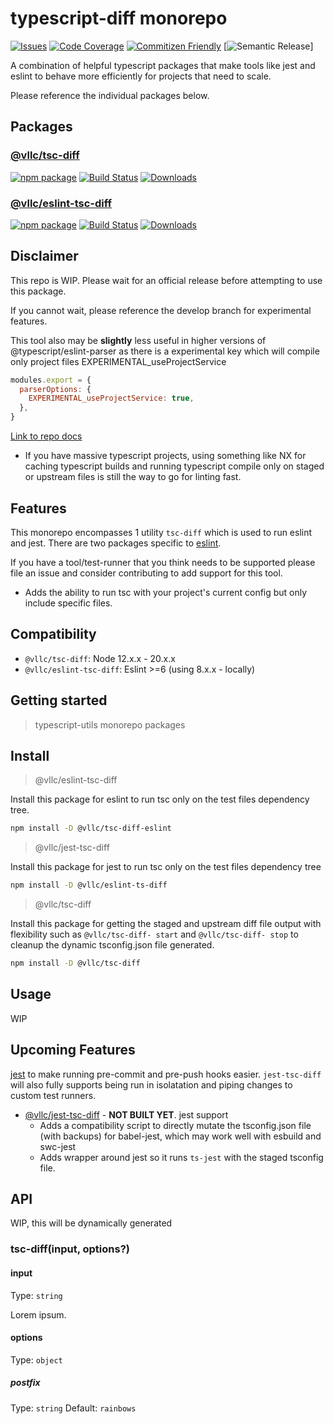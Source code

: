 # typescript-diff monorepo

[![Issues][issues-img]][issues-url]
[![Code Coverage][codecov-img]][codecov-url]
[![Commitizen Friendly][commitizen-img]][commitizen-url]
[![Semantic Release][semantic-release-img]]

A combination of helpful typescript packages that make tools like jest and eslint to behave more efficiently for projects that need to scale.

Please reference the individual packages below.

## Packages

### [@vllc/tsc-diff](./packages/tsc-diff#README)

[![npm package][npm-img-tsc-diff]][npm-url-tsc-diff]
[![Build Status][build-img]][build-url]
[![Downloads][downloads-img-tsc-diff]][downloads-url-tsc-diff]

### [@vllc/eslint-tsc-diff](./packages/eslint-tsc-diff#README)

[![npm package][npm-img-eslint-tsc-diff]][npm-url-eslint-tsc-diff]
[![Build Status][build-img]][build-url]
[![Downloads][downloads-img-eslint-tsc-diff]][downloads-url-eslint-tsc-diff]

## Disclaimer

This repo is WIP. Please wait for an official release before attempting to use this package.

If you cannot wait, please reference the develop branch for experimental features.

This tool also may be **slightly** less useful in higher versions of @typescript/eslint-parser as there is a experimental key which will compile only project files EXPERIMENTAL_useProjectService

```javascript
modules.export = {
  parserOptions: {
    EXPERIMENTAL_useProjectService: true,
  },
}
```

[Link to repo docs](https://typescript-eslint.io/packages/parser/#experimental_useprojectservice)

- If you have massive typescript projects, using something like NX for caching typescript builds and running typescript compile only on staged or upstream files is still the way to go for linting fast.

## Features

This monorepo encompasses 1 utility `tsc-diff` which is used to run eslint and jest. There are two packages specific to [eslint](https://eslint.org/).

If you have a tool/test-runner that you think needs to be supported please file an issue and consider contributing to add support for this tool.

- Adds the ability to run tsc with your project's current config but only include specific files.

## Compatibility

- `@vllc/tsc-diff`: Node 12.x.x - 20.x.x
- `@vllc/eslint-tsc-diff`: Eslint >=6 (using 8.x.x - locally)
<!-- - `@vllc/jest-tsc-diff`: **WIP** **Jest >=22 (using 29 - locally)** -->

## Getting started

> typescript-utils monorepo packages

## Install

> @vllc/eslint-tsc-diff

Install this package for eslint to run tsc only on the test files dependency tree.

```bash
npm install -D @vllc/tsc-diff-eslint
```

> @vllc/jest-tsc-diff

Install this package for jest to run tsc only on the test files dependency tree

```bash
npm install -D @vllc/eslint-ts-diff
```

> @vllc/tsc-diff

Install this package for getting the staged and upstream diff file output with flexibility such as `@vllc/tsc-diff- start` and `@vllc/tsc-diff- stop` to cleanup the dynamic tsconfig.json file generated.

```bash
npm install -D @vllc/tsc-diff
```

## Usage

WIP

## Upcoming Features

[jest](https://jestjs.io/) to make running pre-commit and pre-push hooks easier. `jest-tsc-diff` will also fully supports being run in isolatation and piping changes to custom test runners.

- [@vllc/jest-tsc-diff](./packages/jest-tsc-diff#README) - **NOT BUILT YET**. jest support
  - Adds a compatibility script to directly mutate the tsconfig.json file (with backups) for babel-jest, which may work well with esbuild and swc-jest
  - Adds wrapper around jest so it runs `ts-jest` with the staged tsconfig file.

## API

WIP, this will be dynamically generated

### tsc-diff(input, options?)

#### input

Type: `string`

Lorem ipsum.

#### options

Type: `object`

##### postfix

Type: `string`
Default: `rainbows`

[build-img]: https://github.com/VirtualizeLLC/typescript-utils/actions/workflows/release.yml/badge.svg
[build-url]: https://github.com/VirtualizeLLC/typescript-utils/actions/workflows/release.yml
[downloads-img-eslint-tsc-diff]: https://img.shields.io/npm/dt/@vllc/eslint-tsc-diff
[downloads-img-tsc-diff]: https://img.shields.io/npm/dt/@vllc/tsc-diff
[downloads-url-eslint-tsc-diff]: https://npmtrends.com/@vllc/eslint-tsc-diff
[downloads-url-tsc-diff]: https://npmtrends.com/@vllc/tsc-diff

<!-- TSCD -->
<!-- img -->

[npm-img-eslint-tsc-diff]: https://img.shields.io/npm/v/@vllc/eslint-tsc-diff
[npm-img-tsc-diff]: https://img.shields.io/npm/v/@vllc/tsc-diff

<!-- url -->

[npm-url-eslint-tsc-diff]: https://www.npmjs.com/package/@vllc/eslint-tsc-diff
[npm-url-tsc-diff]: https://www.npmjs.com/package/@vllc/tsc-diff

<!-- rest -->

[issues-img]: https://img.shields.io/github/issues/VirtualizeLLC/typescript-utils
[issues-url]: https://github.com/VirtualizeLLC/typescript-utils/issues
[codecov-img]: https://codecov.io/gh/VirtualizeLLC/typescript-utils/branch/main/graph/badge.svg
[codecov-url]: https://codecov.io/gh/VirtualizeLLC/typescript-utils
[semantic-release-img]: https://img.shields.io/badge/%20%20%F0%9F%93%A6%F0%9F%9A%80-semantic--release-e10079.svg
[semantic-release-url]: https://github.com/semantic-release/semantic-release
[commitizen-img]: https://img.shields.io/badge/commitizen-friendly-brightgreen.svg
[commitizen-url]: http://commitizen.github.io/cz-cli/
